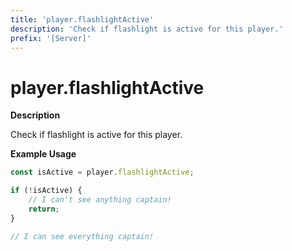 ```yaml
---
title: 'player.flashlightActive'
description: 'Check if flashlight is active for this player.'
prefix: '[Server]'
---
```


# player.flashlightActive

**Description**

Check if flashlight is active for this player.

**Example Usage**

```js
const isActive = player.flashlightActive;

if (!isActive) {
    // I can't see anything captain!
    return;
}

// I can see everything captain!
```
